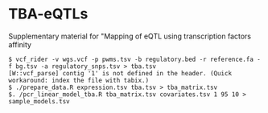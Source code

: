 # TBA-eQTLs
Supplementary material for "Mapping of eQTL using transcription factors affinity

```
$ vcf_rider -v wgs.vcf -p pwms.tsv -b regulatory.bed -r reference.fa -f bg.tsv -a regulatory_snps.tsv > tba.tsv
[W::vcf_parse] contig '1' is not defined in the header. (Quick workaround: index the file with tabix.)
$ ./prepare_data.R expression.tsv tba.tsv > tba_matrix.tsv
$. /pcr_linear_model_tba.R tba_matrix.tsv covariates.tsv 1 95 10 >
sample_models.tsv
```
